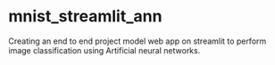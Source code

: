 # mnist_streamlit_ann
Creating an end to end project model web app on streamlit to perform image classification using Artificial neural networks. 
